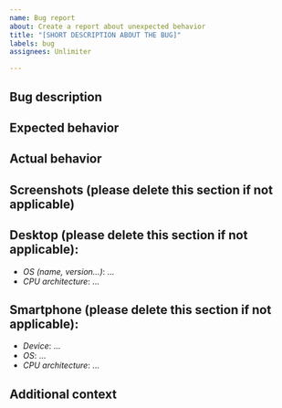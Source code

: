 ```yaml
---
name: Bug report
about: Create a report about unexpected behavior
title: "[SHORT DESCRIPTION ABOUT THE BUG]"
labels: bug
assignees: Unlimiter

---
```


## Bug description

## Expected behavior

## Actual behavior

## Screenshots (please delete this section if not applicable)

## Desktop (please delete this section if not applicable):
 - *OS (name, version...)*: ...
 - *CPU architecture*: ...

## Smartphone (please delete this section if not applicable):
 - *Device*: ...
 - *OS*: ...
 - *CPU architecture*: ...

## Additional context
